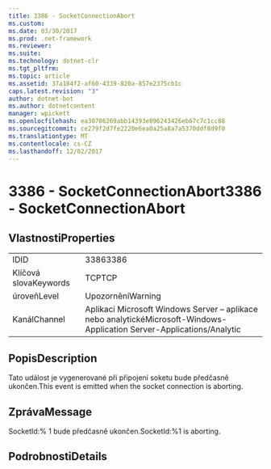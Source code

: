 ```yaml
---
title: 3386 - SocketConnectionAbort
ms.custom: 
ms.date: 03/30/2017
ms.prod: .net-framework
ms.reviewer: 
ms.suite: 
ms.technology: dotnet-clr
ms.tgt_pltfrm: 
ms.topic: article
ms.assetid: 37a184f2-af60-4339-820a-857e2375cb1c
caps.latest.revision: "3"
author: dotnet-bot
ms.author: dotnetcontent
manager: wpickett
ms.openlocfilehash: ea30706269abb14393e096243426eb67c7c1cc88
ms.sourcegitcommit: ce279f2d7fe2220e6ea0a25a8a7a5370ddf8d9f0
ms.translationtype: MT
ms.contentlocale: cs-CZ
ms.lasthandoff: 12/02/2017
---
```

# <a name="3386---socketconnectionabort"></a><span data-ttu-id="bc03c-102">3386 - SocketConnectionAbort</span><span class="sxs-lookup"><span data-stu-id="bc03c-102">3386 - SocketConnectionAbort</span></span>
## <a name="properties"></a><span data-ttu-id="bc03c-103">Vlastnosti</span><span class="sxs-lookup"><span data-stu-id="bc03c-103">Properties</span></span>  
  
|||  
|-|-|  
|<span data-ttu-id="bc03c-104">ID</span><span class="sxs-lookup"><span data-stu-id="bc03c-104">ID</span></span>|<span data-ttu-id="bc03c-105">3386</span><span class="sxs-lookup"><span data-stu-id="bc03c-105">3386</span></span>|  
|<span data-ttu-id="bc03c-106">Klíčová slova</span><span class="sxs-lookup"><span data-stu-id="bc03c-106">Keywords</span></span>|<span data-ttu-id="bc03c-107">TCP</span><span class="sxs-lookup"><span data-stu-id="bc03c-107">TCP</span></span>|  
|<span data-ttu-id="bc03c-108">úroveň</span><span class="sxs-lookup"><span data-stu-id="bc03c-108">Level</span></span>|<span data-ttu-id="bc03c-109">Upozornění</span><span class="sxs-lookup"><span data-stu-id="bc03c-109">Warning</span></span>|  
|<span data-ttu-id="bc03c-110">Kanál</span><span class="sxs-lookup"><span data-stu-id="bc03c-110">Channel</span></span>|<span data-ttu-id="bc03c-111">Aplikaci Microsoft Windows Server – aplikace nebo analytické</span><span class="sxs-lookup"><span data-stu-id="bc03c-111">Microsoft-Windows-Application Server-Applications/Analytic</span></span>|  
  
## <a name="description"></a><span data-ttu-id="bc03c-112">Popis</span><span class="sxs-lookup"><span data-stu-id="bc03c-112">Description</span></span>  
 <span data-ttu-id="bc03c-113">Tato událost je vygenerované při připojení soketu bude předčasně ukončen.</span><span class="sxs-lookup"><span data-stu-id="bc03c-113">This event is emitted when the socket connection is aborting.</span></span>  
  
## <a name="message"></a><span data-ttu-id="bc03c-114">Zpráva</span><span class="sxs-lookup"><span data-stu-id="bc03c-114">Message</span></span>  
 <span data-ttu-id="bc03c-115">SocketId:% 1 bude předčasně ukončen.</span><span class="sxs-lookup"><span data-stu-id="bc03c-115">SocketId:%1 is aborting.</span></span>  
  
## <a name="details"></a><span data-ttu-id="bc03c-116">Podrobnosti</span><span class="sxs-lookup"><span data-stu-id="bc03c-116">Details</span></span>
